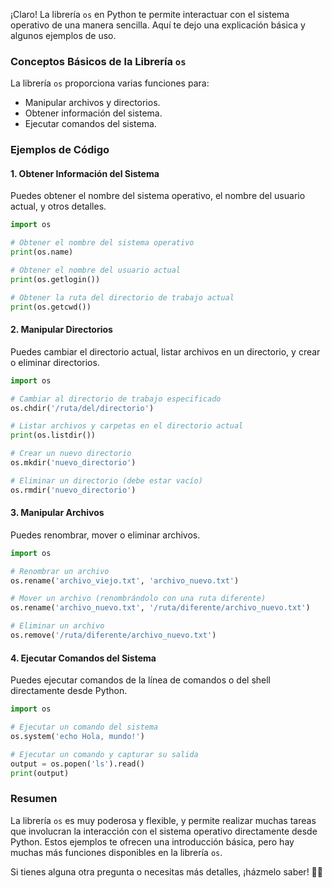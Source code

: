 ¡Claro! La librería `os` en Python te permite interactuar con el sistema operativo de una manera sencilla. Aquí te dejo una explicación básica y algunos ejemplos de uso.

### Conceptos Básicos de la Librería `os`

La librería `os` proporciona varias funciones para:
- Manipular archivos y directorios.
- Obtener información del sistema.
- Ejecutar comandos del sistema.

### Ejemplos de Código

#### 1. Obtener Información del Sistema
Puedes obtener el nombre del sistema operativo, el nombre del usuario actual, y otros detalles.

```python
import os

# Obtener el nombre del sistema operativo
print(os.name)

# Obtener el nombre del usuario actual
print(os.getlogin())

# Obtener la ruta del directorio de trabajo actual
print(os.getcwd())
```

#### 2. Manipular Directorios
Puedes cambiar el directorio actual, listar archivos en un directorio, y crear o eliminar directorios.

```python
import os

# Cambiar al directorio de trabajo especificado
os.chdir('/ruta/del/directorio')

# Listar archivos y carpetas en el directorio actual
print(os.listdir())

# Crear un nuevo directorio
os.mkdir('nuevo_directorio')

# Eliminar un directorio (debe estar vacío)
os.rmdir('nuevo_directorio')
```

#### 3. Manipular Archivos
Puedes renombrar, mover o eliminar archivos.

```python
import os

# Renombrar un archivo
os.rename('archivo_viejo.txt', 'archivo_nuevo.txt')

# Mover un archivo (renombrándolo con una ruta diferente)
os.rename('archivo_nuevo.txt', '/ruta/diferente/archivo_nuevo.txt')

# Eliminar un archivo
os.remove('/ruta/diferente/archivo_nuevo.txt')
```

#### 4. Ejecutar Comandos del Sistema
Puedes ejecutar comandos de la línea de comandos o del shell directamente desde Python.

```python
import os

# Ejecutar un comando del sistema
os.system('echo Hola, mundo!')

# Ejecutar un comando y capturar su salida
output = os.popen('ls').read()
print(output)
```

### Resumen
La librería `os` es muy poderosa y flexible, y permite realizar muchas tareas que involucran la interacción con el sistema operativo directamente desde Python. Estos ejemplos te ofrecen una introducción básica, pero hay muchas más funciones disponibles en la librería `os`.

Si tienes alguna otra pregunta o necesitas más detalles, ¡házmelo saber! 🚀😊
